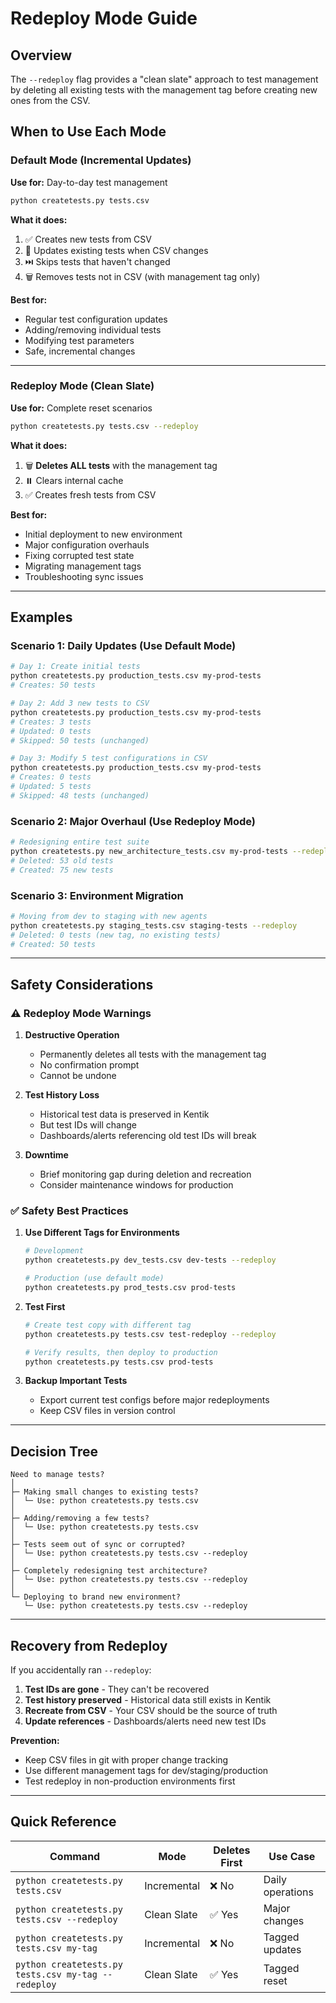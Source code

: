 # Redeploy Mode Guide

## Overview

The `--redeploy` flag provides a "clean slate" approach to test management by deleting all existing tests with the management tag before creating new ones from the CSV.

## When to Use Each Mode

### Default Mode (Incremental Updates)
**Use for:** Day-to-day test management

```bash
python createtests.py tests.csv
```

**What it does:**
1. ✅ Creates new tests from CSV
2. 🔄 Updates existing tests when CSV changes
3. ⏭️ Skips tests that haven't changed
4. 🗑️ Removes tests not in CSV (with management tag only)

**Best for:**
- Regular test configuration updates
- Adding/removing individual tests
- Modifying test parameters
- Safe, incremental changes

---

### Redeploy Mode (Clean Slate)
**Use for:** Complete reset scenarios

```bash
python createtests.py tests.csv --redeploy
```

**What it does:**
1. 🗑️ **Deletes ALL tests** with the management tag
2. ⏸️ Clears internal cache
3. ✅ Creates fresh tests from CSV

**Best for:**
- Initial deployment to new environment
- Major configuration overhauls
- Fixing corrupted test state
- Migrating management tags
- Troubleshooting sync issues

---

## Examples

### Scenario 1: Daily Updates (Use Default Mode)

```bash
# Day 1: Create initial tests
python createtests.py production_tests.csv my-prod-tests
# Creates: 50 tests

# Day 2: Add 3 new tests to CSV
python createtests.py production_tests.csv my-prod-tests
# Creates: 3 tests
# Updated: 0 tests
# Skipped: 50 tests (unchanged)

# Day 3: Modify 5 test configurations in CSV
python createtests.py production_tests.csv my-prod-tests
# Creates: 0 tests
# Updated: 5 tests
# Skipped: 48 tests (unchanged)
```

### Scenario 2: Major Overhaul (Use Redeploy Mode)

```bash
# Redesigning entire test suite
python createtests.py new_architecture_tests.csv my-prod-tests --redeploy
# Deleted: 53 old tests
# Created: 75 new tests
```

### Scenario 3: Environment Migration

```bash
# Moving from dev to staging with new agents
python createtests.py staging_tests.csv staging-tests --redeploy
# Deleted: 0 tests (new tag, no existing tests)
# Created: 50 tests
```

---

## Safety Considerations

### ⚠️ Redeploy Mode Warnings

1. **Destructive Operation**
   - Permanently deletes all tests with the management tag
   - No confirmation prompt
   - Cannot be undone

2. **Test History Loss**
   - Historical test data is preserved in Kentik
   - But test IDs will change
   - Dashboards/alerts referencing old test IDs will break

3. **Downtime**
   - Brief monitoring gap during deletion and recreation
   - Consider maintenance windows for production

### ✅ Safety Best Practices

1. **Use Different Tags for Environments**
   ```bash
   # Development
   python createtests.py dev_tests.csv dev-tests --redeploy
   
   # Production (use default mode)
   python createtests.py prod_tests.csv prod-tests
   ```

2. **Test First**
   ```bash
   # Create test copy with different tag
   python createtests.py tests.csv test-redeploy --redeploy
   
   # Verify results, then deploy to production
   python createtests.py tests.csv prod-tests
   ```

3. **Backup Important Tests**
   - Export current test configs before major redeployments
   - Keep CSV files in version control

---

## Decision Tree

```
Need to manage tests?
│
├─ Making small changes to existing tests?
│  └─ Use: python createtests.py tests.csv
│
├─ Adding/removing a few tests?
│  └─ Use: python createtests.py tests.csv
│
├─ Tests seem out of sync or corrupted?
│  └─ Use: python createtests.py tests.csv --redeploy
│
├─ Completely redesigning test architecture?
│  └─ Use: python createtests.py tests.csv --redeploy
│
└─ Deploying to brand new environment?
   └─ Use: python createtests.py tests.csv --redeploy
```

---

## Recovery from Redeploy

If you accidentally ran `--redeploy`:

1. **Test IDs are gone** - They can't be recovered
2. **Test history preserved** - Historical data still exists in Kentik
3. **Recreate from CSV** - Your CSV should be the source of truth
4. **Update references** - Dashboards/alerts need new test IDs

**Prevention:**
- Keep CSV files in git with proper change tracking
- Use different management tags for dev/staging/production
- Test redeploy in non-production environments first

---

## Quick Reference

| Command | Mode | Deletes First | Use Case |
|---------|------|---------------|----------|
| `python createtests.py tests.csv` | Incremental | ❌ No | Daily operations |
| `python createtests.py tests.csv --redeploy` | Clean Slate | ✅ Yes | Major changes |
| `python createtests.py tests.csv my-tag` | Incremental | ❌ No | Tagged updates |
| `python createtests.py tests.csv my-tag --redeploy` | Clean Slate | ✅ Yes | Tagged reset |
